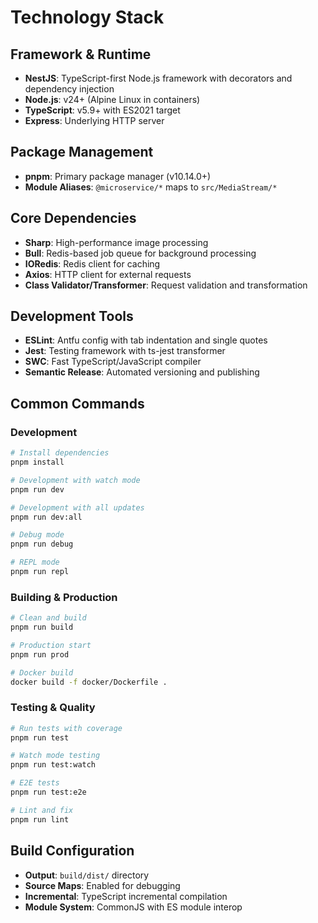 # Technology Stack

## Framework & Runtime
- **NestJS**: TypeScript-first Node.js framework with decorators and dependency injection
- **Node.js**: v24+ (Alpine Linux in containers)
- **TypeScript**: v5.9+ with ES2021 target
- **Express**: Underlying HTTP server

## Package Management
- **pnpm**: Primary package manager (v10.14.0+)
- **Module Aliases**: `@microservice/*` maps to `src/MediaStream/*`

## Core Dependencies
- **Sharp**: High-performance image processing
- **Bull**: Redis-based job queue for background processing
- **IORedis**: Redis client for caching
- **Axios**: HTTP client for external requests
- **Class Validator/Transformer**: Request validation and transformation

## Development Tools
- **ESLint**: Antfu config with tab indentation and single quotes
- **Jest**: Testing framework with ts-jest transformer
- **SWC**: Fast TypeScript/JavaScript compiler
- **Semantic Release**: Automated versioning and publishing

## Common Commands

### Development
```bash
# Install dependencies
pnpm install

# Development with watch mode
pnpm run dev

# Development with all updates
pnpm run dev:all

# Debug mode
pnpm run debug

# REPL mode
pnpm run repl
```

### Building & Production
```bash
# Clean and build
pnpm run build

# Production start
pnpm run prod

# Docker build
docker build -f docker/Dockerfile .
```

### Testing & Quality
```bash
# Run tests with coverage
pnpm run test

# Watch mode testing
pnpm run test:watch

# E2E tests
pnpm run test:e2e

# Lint and fix
pnpm run lint
```

## Build Configuration
- **Output**: `build/dist/` directory
- **Source Maps**: Enabled for debugging
- **Incremental**: TypeScript incremental compilation
- **Module System**: CommonJS with ES module interop
